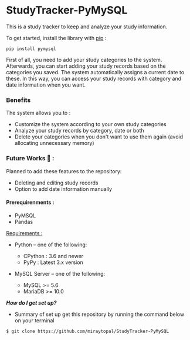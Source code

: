 # StudyTracker-PyMySQL

This is a study tracker to keep and analyze your study information.

To get started, install the library with [pip](https://pip.pypa.io/en/stable/) :
```
pip install pymysql
```
First of all, you need to add your study categories to the system. Afterwards, you can start adding your study records based on the categories you saved. The system automatically assigns a current date to these. In this way, you can access your study records with category and date information when you want.

### Benefits 

The system allows you to :

- Customize the system according to your own study categories
- Analyze your study records by category, date or both
- Delete your categories when you don't want to use them again (avoid allocating unnecessary memory)

### Future Works :rocket: :
Planned to add these features to the repository:
- Deleting and editing study records
- Option to add date information manually

#### Prerequirenments :

- PyMSQL
- Pandas

[Requirements :](https://pypi.org/project/PyMySQL/)

- Python – one of the following:
  - CPython : 3.6 and newer
  - PyPy : Latest 3.x version

- MySQL Server – one of the following:
  - MySQL >= 5.6 
  - MariaDB >= 10.0

***How do I get set up?***

- Summary of set up get this repository by running the command below on your terminal
```
$ git clone https://github.com/miraytopal/StudyTracker-PyMySQL
```
